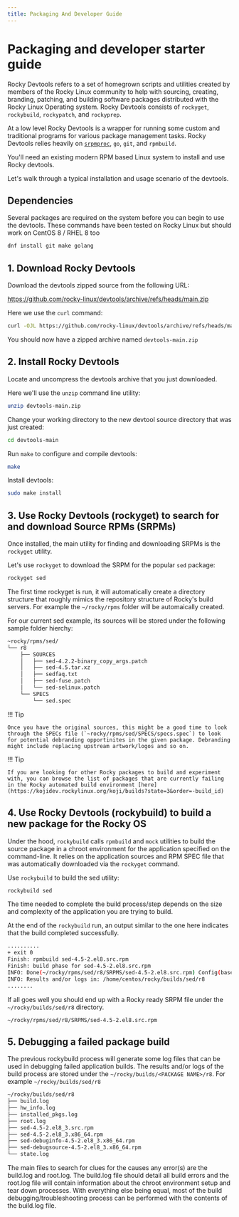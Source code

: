 ```yaml
---
title: Packaging And Developer Guide
---
```


# Packaging and developer starter guide

Rocky Devtools refers to a set of homegrown scripts and utilities created by members of the Rocky Linux community to help with sourcing, creating, branding, patching, and building software packages distributed with the Rocky Linux Operating system.
Rocky Devtools consists of `rockyget`, `rockybuild`, `rockypatch`, and `rockyprep`.

At a low level Rocky Devtools is a wrapper for running some custom and traditional programs for various package management tasks. Rocky Devtools relies heavily on [`srpmproc`](https://github.com/mstg/srpmproc), `go`, `git`, and `rpmbuild`.

You'll need an existing modern RPM based Linux system to install and use Rocky devtools.

Let's walk through a typical installation and usage scenario of the devtools.

## Dependencies

Several packages are required on the system before you can begin to use the devtools. These commands have been tested on Rocky Linux but should work on CentOS 8 / RHEL 8 too

```bash
dnf install git make golang
```

## 1. Download Rocky Devtools

Download the devtools zipped source from the following URL:

<https://github.com/rocky-linux/devtools/archive/refs/heads/main.zip>

Here we use the `curl` command:

```bash
curl -OJL https://github.com/rocky-linux/devtools/archive/refs/heads/main.zip
```

You should now have a zipped archive named `devtools-main.zip`

## 2. Install Rocky Devtools

Locate and uncompress the devtools archive that you just downloaded.

Here we'll use the `unzip` command line utility:

```bash
unzip devtools-main.zip
```

Change your working directory to the new devtool source directory that was just created:

```bash
cd devtools-main
```

Run `make` to configure and compile devtools:

```bash
make
```

Install devtools:

```bash
sudo make install
```

## 3. Use Rocky Devtools (rockyget) to search for and download Source RPMs (SRPMs)

Once installed, the main utility for finding and downloading SRPMs is the `rockyget` utility.

Let's use `rockyget` to download the SRPM for the popular `sed` package:

```bash
rockyget sed
```

The first time rockyget is run, it will automatically create a directory structure that roughly mimics the repository structure of Rocky's build servers. For example the `~/rocky/rpms` folder will be automaically created.

For our current sed example, its sources will be stored under the following sample folder hierchy:

```bash
~rocky/rpms/sed/
└── r8
    ├── SOURCES
    │   ├── sed-4.2.2-binary_copy_args.patch
    │   ├── sed-4.5.tar.xz
    │   ├── sedfaq.txt
    │   ├── sed-fuse.patch
    │   └── sed-selinux.patch
    └── SPECS
        └── sed.spec
```

!!! Tip

    Once you have the original sources, this might be a good time to look through the SPECs file (`~rocky/rpms/sed/SPECS/specs.spec`) to look for potential debranding opportinites in the given package. Debranding might include replacing upstream artwork/logos and so on.

!!! Tip

    If you are looking for other Rocky packages to build and experiment with, you can browse the list of packages that are currently failing in the Rocky automated build environment [here](https://kojidev.rockylinux.org/koji/builds?state=3&order=-build_id)

## 4. Use Rocky Devtools (rockybuild) to build a new package for the Rocky OS

Under the hood, `rockybuild` calls `rpmbuild` and `mock` utilities to build the source package in a chroot environment for the application specified on the command-line. It relies on the application sources and RPM SPEC file that was automatically downloaded via the `rockyget` command.

Use `rockybuild` to build the sed utility:

```bash
rockybuild sed
```

The time needed to complete the build process/step depends on the size and complexity of the application you are trying to build.

At the end of the `rockybuild` run, an output similar to the one here indicates that the build completed successfully.

```bash
..........
+ exit 0
Finish: rpmbuild sed-4.5-2.el8.src.rpm
Finish: build phase for sed-4.5-2.el8.src.rpm
INFO: Done(~/rocky/rpms/sed/r8/SRPMS/sed-4.5-2.el8.src.rpm) Config(baseos) 4 minutes 34 seconds
INFO: Results and/or logs in: /home/centos/rocky/builds/sed/r8
........
```

If all goes well you should end up with a Rocky ready SRPM file under the `~/rocky/builds/sed/r8` directory.

`~/rocky/rpms/sed/r8/SRPMS/sed-4.5-2.el8.src.rpm`

## 5. Debugging a failed package build

The previous rockybuild process will generate some log files that can be used in debugging failed application builds. The results and/or logs of the build process are stored under the `~/rocky/builds/<PACKAGE NAME>/r8`. For example `~/rocky/builds/sed/r8`

```bash
~/rocky/builds/sed/r8
├── build.log
├── hw_info.log
├── installed_pkgs.log
├── root.log
├── sed-4.5-2.el8_3.src.rpm
├── sed-4.5-2.el8_3.x86_64.rpm
├── sed-debuginfo-4.5-2.el8_3.x86_64.rpm
├── sed-debugsource-4.5-2.el8_3.x86_64.rpm
└── state.log
```

The main files to search for clues for the causes any error(s) are the build.log and root.log.     The build.log file should detail all build errors and the root.log file will contain information about the chroot environment setup and tear down processes. With everything else being equal, most of the build debugging/troubleshooting process can be performed with the contents of the build.log file.
